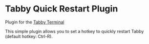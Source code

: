 # Tabby Quick Restart Plugin

Plugin for the [Tabby Terminal](https://github.com/Eugeny/tabby)

This simple plugin allows you to set a hotkey to quickly restart Tabby (default hotkey: Ctrl-R).
